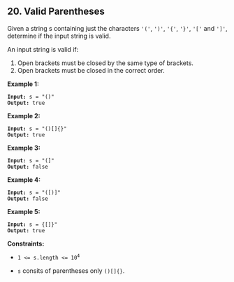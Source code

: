 ## 20. Valid Parentheses
Given a string s containing just the characters `'('`, `')'`, `'{'`, `'}'`, `'['` and `']'`, determine if the input string is valid.

An input string is valid if:

1. Open brackets must be closed by the same type of brackets.
2. Open brackets must be closed in the correct order.

**Example 1:**
<pre><code><b>Input:</b> s = "()"
<b>Output:</b> true
</code></pre>

**Example 2:**
<pre><code><b>Input:</b> s = "()[]{}"
<b>Output:</b> true
</code></pre>

**Example 3:**
<pre><code><b>Input:</b> s = "(]"
<b>Output:</b> false
</code></pre>

**Example 4:**
<pre><code><b>Input:</b> s = "([)]"
<b>Output:</b> false
</code></pre>

**Example 5:**
<pre><code><b>Input:</b> s = {[]}"
<b>Output:</b> true
</code></pre>

**Constraints:**
* <pre><code>1 <= s.length <= 10<sup>4</sup></code></pre>
* `s` consits of parentheses only `()[]{}`.